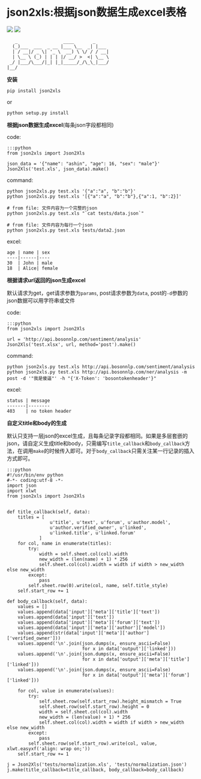 json2xls:根据json数据生成excel表格
==================================

[![](https://badge.fury.io/py/json2xls.png)](http://badge.fury.io/py/json2xls)
[![](https://pypip.in/d/json2xls/badge.png)](https://pypi.python.org/pypi/json2xls)

       _                 ____       _
      (_)___  ___  _ __ |___ \__  _| |___
      | / __|/ _ \| '_ \  __) \ \/ / / __|
      | \__ \ (_) | | | |/ __/ >  <| \__ \
     _/ |___/\___/|_| |_|_____/_/\_\_|___/
    |__/


**安装**

    pip install json2xls

or

    python setup.py install

**根据json数据生成excel**(每条json字段都相同)

code:

    :::python
    from json2xls import Json2Xls

    json_data = '{"name": "ashin", "age": 16, "sex": "male"}'
    Json2Xls('test.xls', json_data).make()

command:

    python json2xls.py test.xls '{"a":"a", "b":"b"}'
    python json2xls.py test.xls '[{"a":"a", "b":"b"},{"a":1, "b":2}]'

    # from file: 文件内容为一个完整的json
    python json2xls.py test.xls "`cat tests/data.json`"

    # from file: 文件内容为每行一个json
    python json2xls.py test.xls tests/data2.json

excel:

    age | name | sex
    ----|------|----
    30  | John | male
    18  | Alice| female


**根据请求url返回的json生成excel**

默认请求为get，get请求参数为`params`, post请求参数为`data`, post的`-d`参数的json数据可以用字符串或文件

code:

    :::python
    from json2xls import Json2Xls

    url = 'http://api.bosonnlp.com/sentiment/analysis'
    Json2Xls('test.xlsx', url, method='post').make()

command:

    python json2xls.py test.xls http://api.bosonnlp.com/sentiment/analysis
    python json2xls.py test.xls http://api.bosonnlp.com/ner/analysis -m post -d '"我是傻逼"' -h "{'X-Token': 'bosontokenheader'}"

excel:

    status | message
    -------|--------
    403    | no token header

**自定义title和body的生成**

默认只支持一层json的excel生成，且每条记录字段都相同。如果是多层套嵌的json，请自定义生成title和body，只需编写`title_callback`和`body_callback`方法，在调用`make`的时候传入即可。对于`body_callback`只需关注某一行记录的插入方式即可。

    :::python
    #!/usr/bin/env python
    #-*- coding:utf-8 -*-
    import json
    import xlwt
    from json2xls import Json2Xls


    def title_callback(self, data):
        titles = [
                    u'title', u'text', u'forum', u'author.model',
                    u'author.verified_owner', u'linked',
                    u'linked.title', u'linked.forum'
                ]
        for col, name in enumerate(titles):
            try:
                width = self.sheet.col(col).width
                new_width = (len(name) + 1) * 256
                self.sheet.col(col).width = width if width > new_width else new_width
            except:
                pass
            self.sheet.row(0).write(col, name, self.title_style)
        self.start_row += 1

    def body_callback(self, data):
        values = []
        values.append(data['input']['meta']['title']['text'])
        values.append(data['input']['text'])
        values.append(data['input']['meta']['forum']['text'])
        values.append(data['input']['meta']['author']['model'])
        values.append(str(data['input']['meta']['author']['verified_owner']))
        values.append('\n'.join(json.dumps(x, ensure_ascii=False)
                                for x in data['output']['linked']))
        values.append('\n'.join(json.dumps(x, ensure_ascii=False)
                                for x in data['output']['meta']['title']['linked']))
        values.append('\n'.join(json.dumps(x, ensure_ascii=False)
                                for x in data['output']['meta']['forum']['linked']))

        for col, value in enumerate(values):
            try:
                self.sheet.row(self.start_row).height_mismatch = True
                self.sheet.row(self.start_row).height = 0
                width = self.sheet.col(col).width
                new_width = (len(value) + 1) * 256
                self.sheet.col(col).width = width if width > new_width else new_width
            except:
                pass
            self.sheet.row(self.start_row).write(col, value, xlwt.easyxf('align: wrap on;'))
        self.start_row += 1

    j = Json2Xls('tests/normalization.xls', 'tests/normalization.json')
    j.make(title_callback=title_callback, body_callback=body_callback)

